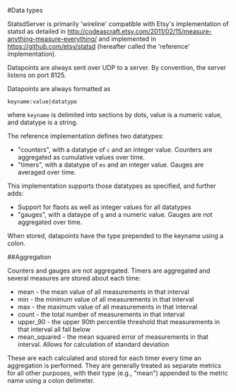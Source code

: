 #Data types

StatsdServer is primarily 'wireline' compatible with Etsy's implementation of statsd as detailed in
http://codeascraft.etsy.com/2011/02/15/measure-anything-measure-everything/ and implemented in
https://github.com/etsy/statsd (hereafter called the 'reference' implementation).


Datapoints are always sent over UDP to a server. By convention, the server listens on port 8125.

Datapoints are always formatted as

    keyname:value|datatype

where `keyname` is delimited into sections by dots, value is a numeric value, and datatype is a
string.

The reference implementation defines two datatypes:

+ "counters", with a datatype of `c` and an integer value. Counters are aggregated as cumulative
   values over time.
+ "timers", with a datatype of `ms` and an integer value. Gauges are averaged over time.

This implementation supports those datatypes as specified, and further adds:

+ Support for flaots as well as integer values for all datatypes
+ "gauges", with a dataype of `g` and a numeric value. Gauges are not aggregated over time.


When stored, datapoints have the type prepended to the keyname using a colon.

##Aggregation

Counters and gauges are not aggregated. Timers are aggregated and several measures are stored about
each time:
+ mean         - the mean value of all measurements in that interval
+ min          - the minimum value of all measurements in that interval
+ max          - the maximum value of all measurements in that interval
+ count        - the total number of measurements in that interval
+ upper_90     - the upper 90th percentile threshold that measurements in that interval all fall below
+ mean_squared - the mean squared error of measurements in that interval. Allows for calculation of standard deviation

These are each calculated and stored for each timer every time an aggregation is performed. They are 
generally treated as separate metrics for all other purposes, with their type (e.g., "mean") appended
to the metric name using a colon delimeter.